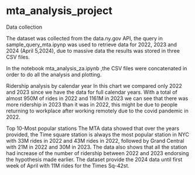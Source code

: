# mta_analysis_project
Data collection

The dataset was collected from the data.ny.gov API, the query in sample_query_mta.ipynp was used to retrieve data for 2022, 2023 and 2024 (April 5,2024), due to massive data the results was stored in three CSV files.

In the notebook mta_analysis_za.ipynb ,the CSV files were concatenated in order to do all the analysis and plotting.

Ridership analysis by calendar year
In this chart we compared only 2022 and 2023 since we have the data for full calendar years.
With a total of almost 950M of rides in 2022 and 1161M in 2023 we can see that there  was more ridership in 2023 than it was in 2022, this might be due to people returning to workplace after working remotely due to the covid pandemic in 2022.


Top 10-Most popular stations
The MTA data showed that over the years provided, the Time square station is always the most popular station in NYC with 33M rides in 2022 and 43M rides in 2022, followed by Grand Central with 21M in 2022 and 30M in 2023.
The data also shows that all the station had increase of the number of ridership between 2022 and 2023  endorsing  the hypothesis made earlier.
The dataset provide the 2024 data until first week of April with 11M rides for the Times Sq-42st. 
